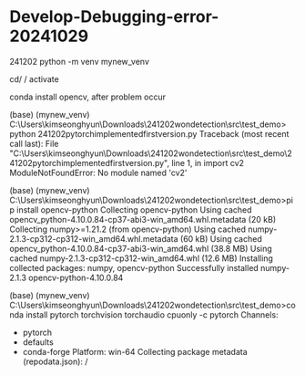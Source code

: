 # Develop-Debugging-error-20241029



241202
python -m venv mynew_venv

cd/ / activate




conda install opencv,
after
problem occur

(base) (mynew_venv) C:\Users\kimseonghyun\Downloads\241202wondetection\src\test_demo> python 241202pytorchimplementedfirstversion.py
Traceback (most recent call last):
  File "C:\Users\kimseonghyun\Downloads\241202wondetection\src\test_demo\241202pytorchimplementedfirstversion.py", line 1, in <module>
    import cv2
ModuleNotFoundError: No module named 'cv2'

(base) (mynew_venv) C:\Users\kimseonghyun\Downloads\241202wondetection\src\test_demo>pip install opencv-python
Collecting opencv-python
  Using cached opencv_python-4.10.0.84-cp37-abi3-win_amd64.whl.metadata (20 kB)
Collecting numpy>=1.21.2 (from opencv-python)
  Using cached numpy-2.1.3-cp312-cp312-win_amd64.whl.metadata (60 kB)
Using cached opencv_python-4.10.0.84-cp37-abi3-win_amd64.whl (38.8 MB)
Using cached numpy-2.1.3-cp312-cp312-win_amd64.whl (12.6 MB)
Installing collected packages: numpy, opencv-python
Successfully installed numpy-2.1.3 opencv-python-4.10.0.84


(base) (mynew_venv) C:\Users\kimseonghyun\Downloads\241202wondetection\src\test_demo>conda install pytorch torchvision torchaudio cpuonly -c pytorch
Channels:
 - pytorch
 - defaults
 - conda-forge
Platform: win-64
Collecting package metadata (repodata.json): /
